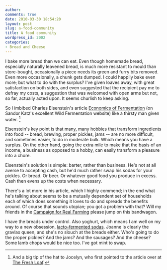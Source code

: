```yaml
---
author:
comments: true
date: 2010-03-30 18:54:20
layout: post
slug: a-food-community
title: A food community
wordpress_id: 2002
categories:
- Bread and Cheese
---
```


I bake more bread than we can eat. Even though homemade bread, especially naturally leavened bread, is much more resistant to mould than store-bought, occasionally a piece needs its green and furry bits removed. Even more occasionally, a chunk gets dumped. I could happily bake even more; but what to do with the surplus? I've given loaves away, with great satisfaction on both sides, and even suggested that the recipient pay me to defray my costs, a suggestion that was welcomed with open arms but not, so far, actually acted upon. It seems churlish to keep asking. 

So I imbibed Charles Eisenstein's article [Economics of Fermentation](http://www.wildfermentation.com/resources.php?page=economics) (on Sandor Katz's excellent Wild Fermentation website) like a thirsty man given water. [^fn1]
[^fn1]: And a big tip of the hat to Jocelyn, who first pointed to the article over at [The Fresh Loaf](http://www.thefreshloaf.com/node/17023/economics-fermentation). 

 Eisenstein's key point is that many, many hobbies that transform ingredients into food -- bread, brewing, proper pickles, jams -- are no more difficult, and sometimes easier, to do in moderate bulk. Which means you have a surplus. On the other hand, going the extra mile to make that the basis of an income, a business as opposed to a hobby, can easily transform a pleasure into a chore.

Eisenstein's solution is simple: barter, rather than business. He's not at all averse to accepting cash, but he'd much rather swap his sodas for your pickles. Or bread. Or beer. Or whatever good food you produce in excess. Cash then evens up the costs when necessary. 

There's a lot more in his article, which I highly commend; in the end what he's talking about seems to be a mutually dependent set of households each of which does something it loves to do and spreads the benefits around. Of course that sounds utopian; you got a problem with that? Will my friends in the [Campaign for Real Farming](http://campaignforrealfarming.blogspot.com/) please jump on this bandwagon.

I have the breads under control. Also yoghurt, which means I am well on my way to a new obsession, [lacto-fermented sodas](http://recoveringvegetarian.wordpress.com/2009/12/02/lacto-fermented-sodano-kefir-grains/). Joanne is clearly the gravlax queen, and she's no slouch at the breads either. Who's going to do the proper pickles? And the jams? And the sausages? And the cheese? Some lamb chops would be nice too. I've got mint to swap.
